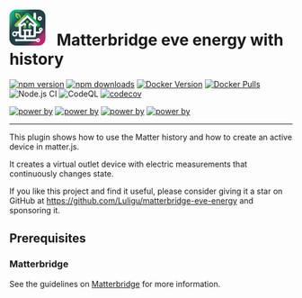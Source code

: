 # <img src="https://github.com/Luligu/matterbridge/blob/main/frontend/public/matterbridge%2064x64.png" alt="Matterbridge Logo" width="64px" height="64px">&nbsp;&nbsp;&nbsp;Matterbridge eve energy with history

[![npm version](https://img.shields.io/npm/v/matterbridge-eve-energy.svg)](https://www.npmjs.com/package/matterbridge-eve-energy)
[![npm downloads](https://img.shields.io/npm/dt/matterbridge-eve-energy.svg)](https://www.npmjs.com/package/matterbridge-eve-energy)
[![Docker Version](https://img.shields.io/docker/v/luligu/matterbridge?label=docker%20version&sort=semver)](https://hub.docker.com/r/luligu/matterbridge)
[![Docker Pulls](https://img.shields.io/docker/pulls/luligu/matterbridge.svg)](https://hub.docker.com/r/luligu/matterbridge)
![Node.js CI](https://github.com/Luligu/matterbridge-eve-energy/actions/workflows/build-matterbridge-plugin.yml/badge.svg)
![CodeQL](https://github.com/Luligu/matterbridge-eve-energy/actions/workflows/codeql.yml/badge.svg)
[![codecov](https://codecov.io/gh/Luligu/matterbridge-eve-energy/branch/main/graph/badge.svg)](https://codecov.io/gh/Luligu/mmatterbridge-eve-energy)

[![power by](https://img.shields.io/badge/powered%20by-matterbridge-blue)](https://www.npmjs.com/package/matterbridge)
[![power by](https://img.shields.io/badge/powered%20by-matter--history-blue)](https://www.npmjs.com/package/matter-history)
[![power by](https://img.shields.io/badge/powered%20by-node--ansi--logger-blue)](https://www.npmjs.com/package/node-ansi-logger)
[![power by](https://img.shields.io/badge/powered%20by-node--persist--manager-blue)](https://www.npmjs.com/package/node-persist-manager)

---

This plugin shows how to use the Matter history and how to create an active device in matter.js.

It creates a virtual outlet device with electric measurements that continuously changes state.

If you like this project and find it useful, please consider giving it a star on GitHub at https://github.com/Luligu/matterbridge-eve-energy and sponsoring it.

## Prerequisites

### Matterbridge

See the guidelines on [Matterbridge](https://github.com/Luligu/matterbridge/blob/main/README.md) for more information.
